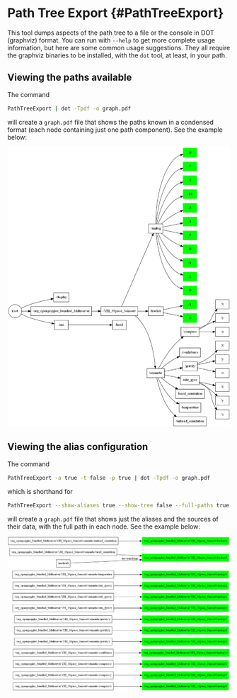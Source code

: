 # Path Tree Export              {#PathTreeExport}

This tool dumps aspects of the path tree to a file or the console in DOT (graphviz) format. You can run with `--help` to get more complete usage information, but here are some common usage suggestions. They all require the graphviz binaries to be installed, with the `dot` tool, at least, in your path.

## Viewing the paths available

The command

~~~bash
PathTreeExport | dot -Tpdf -o graph.pdf
~~~

will create a `graph.pdf` file that shows the paths known in a condensed format (each node containing just one path component). See the example below:

![](paths-example.png)

## Viewing the alias configuration

The command

~~~bash
PathTreeExport -a true -t false -p true | dot -Tpdf -o graph.pdf
~~~

which is shorthand for

~~~bash
PathTreeExport --show-aliases true --show-tree false --full-paths true | dot -Tpdf -o graph.pdf
~~~

will create a `graph.pdf` file that shows just the aliases and the sources of their data, with the full path in each node. See the example below:

![](aliases-example.png)
